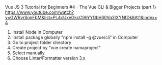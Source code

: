 Vue JS 3 Tutorial for Beginners #4 - The Vue CLI & Bigger Projects (part 1)
https://www.youtube.com/watch?v=GWRvrSqnFbM&list=PL4cUxeGkcC9hYYGbV60Vq3IXYNfDk8At1&index=4

1. Install Node in Computer
2. Install package globally "npm install -g @vue/cli" in Computer
3. Go to project folder directory
4. Create project by "vue create namaproject"
5. Select manually
6. Choose Linter/Formatter version 3.x